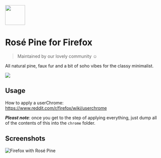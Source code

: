 <img src="https://github.com/rose-pine/rose-pine-theme/blob/master/assets/icon.png" width="64" />

# Rosé Pine for Firefox

> Maintained by our lovely community ☺️

All natural pine, faux fur and a bit of soho vibes for the classy minimalist.

[![](https://img.shields.io/badge/Rosé%20Pine%20Theme-191724)](https://github.com/rose-pine/rose-pine-theme)

## Usage

How to apply a userChrome: https://www.reddit.com/r/firefox/wiki/userchrome

***Pleast note***: once you get to the step of applying everything, just dump all of the contents of this into the `chrome` folder.

## Screenshots

![Firefox with Rosé Pine](https://i.imgur.com/cY40jzK.png)
